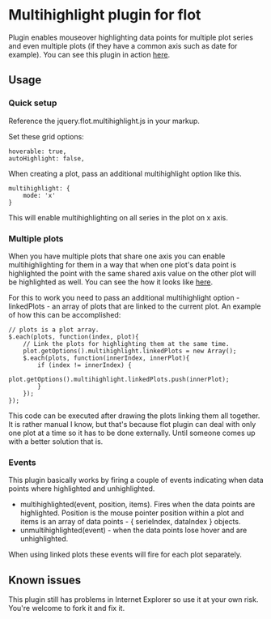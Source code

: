 Multihighlight plugin for flot
==============================

Plugin enables mouseover highlighting data points for multiple plot series and even multiple plots (if they have a common axis such as date for example).
You can see this plugin in action [here](https://www.portfolionumbers.com/tools/risk/historical/returns).

Usage
-----

### Quick setup

Reference the jquery.flot.multihighlight.js in your markup.

Set these grid options:

	hoverable: true,
	autoHighlight: false,

When creating a plot, pass an additional multihighlight option like this.

	multihighlight: {
		mode: 'x'
	}

This will enable multihighlighting on all series in the plot on x axis.

### Multiple plots

When you have multiple plots that share one axis you can enable multihighlighting for them in a way that when one plot's data point is highlighted
the point with the same shared axis value on the other plot will be highlighted as well. You can see the how it looks like [here](https://www.portfolionumbers.com/tools/risk/historical/returns).

For this to work you need to pass an additional multihighlight option - linkedPlots - an array of plots that are linked to the current plot. An example of how this can be accomplished:

	// plots is a plot array.
	$.each(plots, function(index, plot){
		// Link the plots for highlighting them at the same time.
		plot.getOptions().multihighlight.linkedPlots = new Array();
		$.each(plots, function(innerIndex, innerPlot){
			if (index != innerIndex) {
				plot.getOptions().multihighlight.linkedPlots.push(innerPlot);
			}
		});
	});

This code can be executed after drawing the plots linking them all together. It is rather manual I know, but that's because flot plugin can deal with only one plot at a time so it has to be done externally.
Until someone comes up with a better solution that is.

### Events

This plugin basically works by firing a couple of events indicating when data points where highlighted and unhighlighted.

* multihighlighted(event, position, items). Fires when the data points are highlighted. Position is the mouse pointer position within a plot and items is an array of data points - { serieIndex, dataIndex } objects.
* unmultihighlighted(event) - when the data points lose hover and are unhighlighted.

When using linked plots these events will fire for each plot separately.

Known issues
------------

This plugin still has problems in Internet Explorer so use it at your own risk. You're welcome to fork it and fix it.
